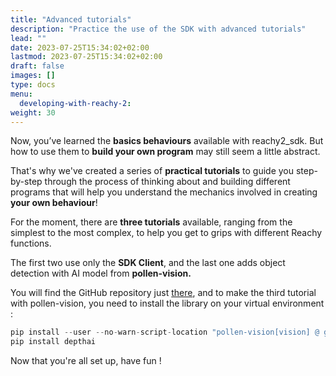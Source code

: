 ```yaml
---
title: "Advanced tutorials"
description: "Practice the use of the SDK with advanced tutorials"
lead: ""
date: 2023-07-25T15:34:02+02:00
lastmod: 2023-07-25T15:34:02+02:00
draft: false
images: []
type: docs
menu:
  developing-with-reachy-2:
weight: 30
---
```




Now, you’ve learned the **basics behaviours** available with reachy2_sdk. But how to use them to **build your own program** may still seem a little abstract. 

That's why we've created a series of **practical tutorials** to guide you step-by-step through the process of thinking about and building different programs that will help you understand the mechanics involved in creating **your own behaviour**! 

For the moment, there are **three tutorials** available, ranging from the simplest to the most complex, to help you get to grips with different Reachy functions. 

The first two use only the **SDK Client**, and the last one adds object detection with AI model from **pollen-vision.** 

You will find the GitHub repository just [there](https://github.com/pollen-robotics/reachy2-tutorials), and to make the third tutorial with pollen-vision, you need to install the library on your virtual environment : 

```python 
pip install --user --no-warn-script-location "pollen-vision[vision] @ git+https://github.com/pollen-robotics/pollen-vision.git@develop"
pip install depthai
```

Now that you're all set up, have fun ! 

